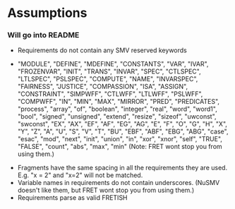 # Assumptions
### Will go into README

* Requirements do not contain any SMV reserved keywords
 - "MODULE", "DEFINE", "MDEFINE", "CONSTANTS", "VAR", "IVAR", "FROZENVAR", "INIT", "TRANS", "INVAR", "SPEC", "CTLSPEC", "LTLSPEC", "PSLSPEC", "COMPUTE", "NAME", "INVARSPEC", "FAIRNESS", "JUSTICE", "COMPASSION", "ISA", "ASSIGN", "CONSTRAINT", "SIMPWFF", "CTLWFF", "LTLWFF", "PSLWFF", "COMPWFF", "IN", "MIN", "MAX", "MIRROR", "PRED", "PREDICATES", "process", "array", "of", "boolean", "integer", "real", "word", "word1", "bool", "signed", "unsigned", "extend", "resize", "sizeof", "uwconst", "swconst", "EX", "AX", "EF", "AF", "EG", "AG", "E", "F", "O", "G", "H", "X", "Y", "Z", "A", "U", "S", "V", "T", "BU", "EBF", "ABF", "EBG", "ABG", "case", "esac", "mod", "next", "init", "union", "in", "xor", "xnor", "self", "TRUE", "FALSE", "count", "abs", "max", "min" (Note: FRET wont stop you from using them.)
 * Fragments have the same spacing in all the requirements they are used. E.g. "x = 2" and "x=2" will not be matched. 
 * Variable names in requirements do not contain underscores. (NuSMV doesn't like them, but FRET wont stop you from using them.)
 * Requirements parse as valid FRETISH

 
